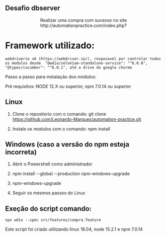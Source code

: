 ## Desafio dbserver
<p align="center">Realizar uma compra com sucesso no site http://automationpractice.com/index.php?</p>

# Framework utilizado: 
    webdriverio v6 (https://webdriver.io/), resposavel por controlar todos os modulos desde  "@wdio/selenium-standalone-service": "^6.0.8",  "@types/cucumber": "^6.0.1", até o drive do google chorme

Passo a passo para instalação dos módulos:

Pré requisitos:
    NODE 12.X ou superior, npm 7.0.14 ou superior
    
 
## Linux
    
1.
    Clone o repositorio com o comando:
        git clone https://github.com/Leonardo-Marques/automation-practice.git

2. Instale os modulos com o comando:
        npm install    
 
 ## Windows (caso a versão do npm esteja incorreta)

1.
    Abrir o Powershell como administrador
   
2.
    npm install --global --production npm-windows-upgrade

3.
    npm-windows-upgrade

4. Seguir os mesmos passos do Linux



## Exeção do script comando:
    npx wdio --spec src/features/compra.feature
    
    
    
Este script foi criado utilizando linux 18.04, node 15.2.1 e npm 7.0.14
